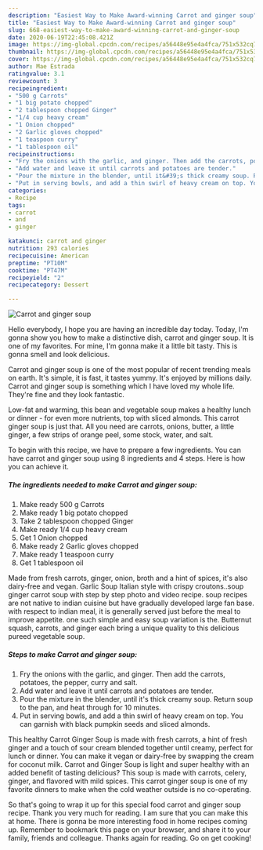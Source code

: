 ```yaml
---
description: "Easiest Way to Make Award-winning Carrot and ginger soup"
title: "Easiest Way to Make Award-winning Carrot and ginger soup"
slug: 668-easiest-way-to-make-award-winning-carrot-and-ginger-soup
date: 2020-06-19T22:45:08.421Z
image: https://img-global.cpcdn.com/recipes/a56448e95e4a4fca/751x532cq70/carrot-and-ginger-soup-recipe-main-photo.jpg
thumbnail: https://img-global.cpcdn.com/recipes/a56448e95e4a4fca/751x532cq70/carrot-and-ginger-soup-recipe-main-photo.jpg
cover: https://img-global.cpcdn.com/recipes/a56448e95e4a4fca/751x532cq70/carrot-and-ginger-soup-recipe-main-photo.jpg
author: Mae Estrada
ratingvalue: 3.1
reviewcount: 3
recipeingredient:
- "500 g Carrots"
- "1 big potato chopped"
- "2 tablespoon chopped Ginger"
- "1/4 cup heavy cream"
- "1 Onion chopped"
- "2 Garlic gloves chopped"
- "1 teaspoon curry"
- "1 tablespoon oil"
recipeinstructions:
- "Fry the onions with the garlic, and ginger. Then add the carrots, potatoes, the pepper, curry and salt."
- "Add water and leave it until carrots and potatoes are tender."
- "Pour the mixture in the blender, until it&#39;s thick creamy soup. Return soup to the pan, and heat through for 10 minutes."
- "Put in serving bowls, and add a thin swirl of heavy cream on top. You can garnish with black pumpkin seeds and sliced almonds."
categories:
- Recipe
tags:
- carrot
- and
- ginger

katakunci: carrot and ginger 
nutrition: 293 calories
recipecuisine: American
preptime: "PT10M"
cooktime: "PT47M"
recipeyield: "2"
recipecategory: Dessert

---
```



![Carrot and ginger soup](https://img-global.cpcdn.com/recipes/a56448e95e4a4fca/751x532cq70/carrot-and-ginger-soup-recipe-main-photo.jpg)

Hello everybody, I hope you are having an incredible day today. Today, I'm gonna show you how to make a distinctive dish, carrot and ginger soup. It is one of my favorites. For mine, I'm gonna make it a little bit tasty. This is gonna smell and look delicious.

Carrot and ginger soup is one of the most popular of recent trending meals on earth. It's simple, it is fast, it tastes yummy. It's enjoyed by millions daily. Carrot and ginger soup is something which I have loved my whole life. They're fine and they look fantastic.

Low-fat and warming, this bean and vegetable soup makes a healthy lunch or dinner - for even more nutrients, top with sliced almonds. This carrot ginger soup is just that. All you need are carrots, onions, butter, a little ginger, a few strips of orange peel, some stock, water, and salt.


To begin with this recipe, we have to prepare a few ingredients. You can have carrot and ginger soup using 8 ingredients and 4 steps. Here is how you can achieve it.

<!--inarticleads1-->

##### The ingredients needed to make Carrot and ginger soup:

1. Make ready 500 g Carrots
1. Make ready 1 big potato chopped
1. Take 2 tablespoon chopped Ginger
1. Make ready 1/4 cup heavy cream
1. Get 1 Onion chopped
1. Make ready 2 Garlic gloves chopped
1. Make ready 1 teaspoon curry
1. Get 1 tablespoon oil


Made from fresh carrots, ginger, onion, broth and a hint of spices, it&#39;s also dairy-free and vegan. Garlic Soup Italian style with crispy croutons..soup ginger carrot soup with step by step photo and video recipe. soup recipes are not native to indian cuisine but have gradually developed large fan base. with respect to indian meal, it is generally served just before the meal to improve appetite. one such simple and easy soup variation is the. Butternut squash, carrots, and ginger each bring a unique quality to this delicious pureed vegetable soup. 

<!--inarticleads2-->

##### Steps to make Carrot and ginger soup:

1. Fry the onions with the garlic, and ginger. Then add the carrots, potatoes, the pepper, curry and salt.
1. Add water and leave it until carrots and potatoes are tender.
1. Pour the mixture in the blender, until it&#39;s thick creamy soup. Return soup to the pan, and heat through for 10 minutes.
1. Put in serving bowls, and add a thin swirl of heavy cream on top. You can garnish with black pumpkin seeds and sliced almonds.


This healthy Carrot Ginger Soup is made with fresh carrots, a hint of fresh ginger and a touch of sour cream blended together until creamy, perfect for lunch or dinner. You can make it vegan or dairy-free by swapping the cream for coconut milk. Carrot and Ginger Soup is light and super healthy with an added benefit of tasting delicious? This soup is made with carrots, celery, ginger, and flavored with mild spices. This carrot ginger soup is one of my favorite dinners to make when the cold weather outside is no co-operating. 

So that's going to wrap it up for this special food carrot and ginger soup recipe. Thank you very much for reading. I am sure that you can make this at home. There is gonna be more interesting food in home recipes coming up. Remember to bookmark this page on your browser, and share it to your family, friends and colleague. Thanks again for reading. Go on get cooking!
